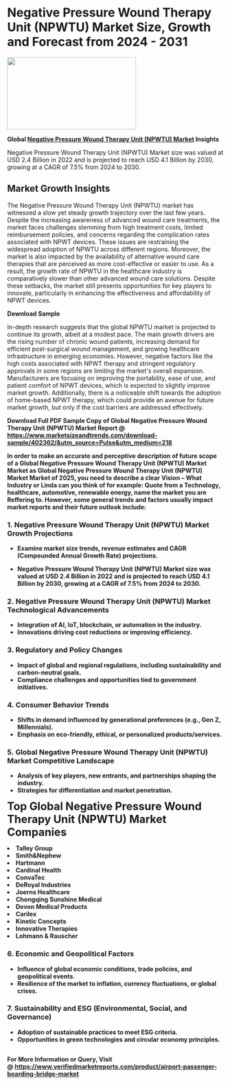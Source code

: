 <H1>Negative Pressure Wound Therapy Unit (NPWTU) Market Size, Growth and Forecast from 2024 - 2031</H1><img class="aligncenter size-medium wp-image-584254" src="https://thirdeyenews.in/wp-content/uploads/2024/09/Global-Market-Research-300x168.jpeg" alt="" width="300" height="168" /><p><strong>Global&nbsp;<a href="https://www.marketsizeandtrends.com/download-sample/402362/&amp;utm_source=Pulse&amp;utm_medium=218">Negative Pressure Wound Therapy Unit (NPWTU) Market</a> Insights</strong></p><p>Negative Pressure Wound Therapy Unit (NPWTU) Market size was valued at USD 2.4 Billion in 2022 and is projected to reach USD 4.1 Billion by 2030, growing at a CAGR of 7.5% from 2024 to 2030.</p><p><h2>Market Growth Insights</h2> <p>The Negative Pressure Wound Therapy Unit (NPWTU) market has witnessed a slow yet steady growth trajectory over the last few years. Despite the increasing awareness of advanced wound care treatments, the market faces challenges stemming from high treatment costs, limited reimbursement policies, and concerns regarding the complication rates associated with NPWT devices. These issues are restraining the widespread adoption of NPWTU across different regions. Moreover, the market is also impacted by the availability of alternative wound care therapies that are perceived as more cost-effective or easier to use. As a result, the growth rate of NPWTU in the healthcare industry is comparatively slower than other advanced wound care solutions. Despite these setbacks, the market still presents opportunities for key players to innovate, particularly in enhancing the effectiveness and affordability of NPWT devices.</p> <p><strong>Download Sample</strong></p> <p>In-depth research suggests that the global NPWTU market is projected to continue its growth, albeit at a modest pace. The main growth drivers are the rising number of chronic wound patients, increasing demand for efficient post-surgical wound management, and growing healthcare infrastructure in emerging economies. However, negative factors like the high costs associated with NPWT therapy and stringent regulatory approvals in some regions are limiting the market's overall expansion. Manufacturers are focusing on improving the portability, ease of use, and patient comfort of NPWT devices, which is expected to slightly improve market growth. Additionally, there is a noticeable shift towards the adoption of home-based NPWT therapy, which could provide an avenue for future market growth, but only if the cost barriers are addressed effectively.</p> <p><strong></p><p><span class=""><strong>Download Full PDF Sample Copy of Global Negative Pressure Wound Therapy Unit (NPWTU) Market Report</strong> @ <a href="https://www.marketsizeandtrends.com/download-sample/402362/&amp;utm_source=Pulse&amp;utm_medium=218" target="_blank">https://www.marketsizeandtrends.com/download-sample/402362/&amp;utm_source=Pulse&amp;utm_medium=218</a></span></p><p>In order to make an accurate and perceptive description of future scope of a Global&nbsp;Negative Pressure Wound Therapy Unit (NPWTU) Market Market as Global&nbsp;Negative Pressure Wound Therapy Unit (NPWTU) Market Market of 2025, you need to describe a clear Vision &ndash; What Industry or Linda can you think of for example: Quote from a Technology, healthcare, automotive, renewable energy, name the market you are Reffering to. However, some general trends and factors usually impact market reports and their future outlook include:</p><h3>1.&nbsp;<strong>Negative Pressure Wound Therapy Unit (NPWTU) Market Growth Projections</strong></h3><ul><li>Examine market size trends, revenue estimates and CAGR (Compounded Annual Growth Rate) projections.</li><li><p>Negative Pressure Wound Therapy Unit (NPWTU) Market size was valued at USD 2.4 Billion in 2022 and is projected to reach USD 4.1 Billion by 2030, growing at a CAGR of 7.5% from 2024 to 2030.</p></li></ul><h3>2.&nbsp;<strong>Negative Pressure Wound Therapy Unit (NPWTU) Market Technological Advancements</strong></h3><ul><li>Integration of AI, IoT, blockchain, or automation in the industry.</li><li>Innovations driving cost reductions or improving efficiency.</li></ul><h3>3.&nbsp;<strong>Regulatory and Policy Changes</strong></h3><ul><li>Impact of global and regional regulations, including sustainability and carbon-neutral goals.</li><li>Compliance challenges and opportunities tied to government initiatives.</li></ul><h3>4.&nbsp;<strong>Consumer Behavior Trends</strong></h3><ul><li>Shifts in demand influenced by generational preferences (e.g., Gen Z, Millennials).</li><li>Emphasis on eco-friendly, ethical, or personalized products/services.</li></ul><h3>5.&nbsp;<strong>Global Negative Pressure Wound Therapy Unit (NPWTU) Market Competitive Landscape</strong></h3><ul><li>Analysis of key players, new entrants, and partnerships shaping the industry.</li><li>Strategies for differentiation and market penetration.</li></ul><p data-pm-slice="1 1 []"><span style="color: inherit; font-family: inherit; font-size: 25px;">Top Global Negative Pressure Wound Therapy Unit (NPWTU) Market Companies</span></p><div class="" data-test-id=""><p><li>Talley Group</li><li> Smith&Nephew</li><li> Hartmann</li><li> Cardinal Health</li><li> ConvaTec</li><li> DeRoyal Industries</li><li> Joerns Healthcare</li><li> Chongqing Sunshine Medical</li><li> Devon Medical Products</li><li> Carilex</li><li> Kinetic Concepts</li><li> Innovative Therapies</li><li> Lohmann & Rauscher</li></p></div><h3>6.&nbsp;<strong>Economic and Geopolitical Factors</strong></h3><ul><li>Influence of global economic conditions, trade policies, and geopolitical events.</li><li>Resilience of the market to inflation, currency fluctuations, or global crises.</li></ul><h3>7.&nbsp;<strong>Sustainability and ESG (Environmental, Social, and Governance)</strong></h3><ul><li>Adoption of sustainable practices to meet ESG criteria.</li><li>Opportunities in green technologies and circular economy principles.</li></ul><h2><strong style="font-size: 14px;">For More Information or Query, Visit @&nbsp;</strong><a style="background-color: #ffffff; font-size: 14px;" href="https://www.marketsizeandtrends.com/report/negative-pressure-wound-therapy-unit-npwtu-market/" target="_blank">https://www.verifiedmarketreports.com/product/airport-passenger-boarding-bridge-market</a></h2>
